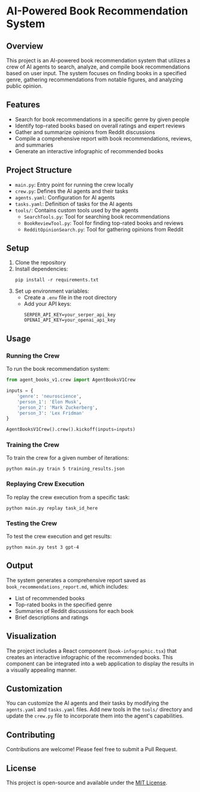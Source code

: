 # AI-Powered Book Recommendation System

## Overview

This project is an AI-powered book recommendation system that utilizes a crew of AI agents to search, analyze, and compile book recommendations based on user input. The system focuses on finding books in a specified genre, gathering recommendations from notable figures, and analyzing public opinion.

## Features

- Search for book recommendations in a specific genre by given people
- Identify top-rated books based on overall ratings and expert reviews
- Gather and summarize opinions from Reddit discussions
- Compile a comprehensive report with book recommendations, reviews, and summaries
- Generate an interactive infographic of recommended books

## Project Structure

- `main.py`: Entry point for running the crew locally
- `crew.py`: Defines the AI agents and their tasks
- `agents.yaml`: Configuration for AI agents
- `tasks.yaml`: Definition of tasks for the AI agents
- `tools/`: Contains custom tools used by the agents
  - `SearchTools.py`: Tool for searching book recommendations
  - `BookReviewTool.py`: Tool for finding top-rated books and reviews
  - `RedditOpinionSearch.py`: Tool for gathering opinions from Reddit

## Setup

1. Clone the repository
2. Install dependencies:
   ```
   pip install -r requirements.txt
   ```
3. Set up environment variables:
   - Create a `.env` file in the root directory
   - Add your API keys:
     ```
     SERPER_API_KEY=your_serper_api_key
     OPENAI_API_KEY=your_openai_api_key
     ```

## Usage

### Running the Crew

To run the book recommendation system:

```python
from agent_books_v1.crew import AgentBooksV1Crew

inputs = {
    'genre': 'neuroscience',
    'person_1': 'Elon Musk',
    'person_2': 'Mark Zuckerberg',
    'person_3': 'Lex Fridman'
}

AgentBooksV1Crew().crew().kickoff(inputs=inputs)
```

### Training the Crew

To train the crew for a given number of iterations:

```
python main.py train 5 training_results.json
```

### Replaying Crew Execution

To replay the crew execution from a specific task:

```
python main.py replay task_id_here
```

### Testing the Crew

To test the crew execution and get results:

```
python main.py test 3 gpt-4
```

## Output

The system generates a comprehensive report saved as `book_recommendations_report.md`, which includes:

- List of recommended books
- Top-rated books in the specified genre
- Summaries of Reddit discussions for each book
- Brief descriptions and ratings

## Visualization

The project includes a React component (`book-infographic.tsx`) that creates an interactive infographic of the recommended books. This component can be integrated into a web application to display the results in a visually appealing manner.

## Customization

You can customize the AI agents and their tasks by modifying the `agents.yaml` and `tasks.yaml` files. Add new tools in the `tools/` directory and update the `crew.py` file to incorporate them into the agent's capabilities.

## Contributing

Contributions are welcome! Please feel free to submit a Pull Request.

## License

This project is open-source and available under the [MIT License](LICENSE).

